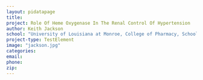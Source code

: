 ```yaml
---
layout: pidatapage
title:
project: Role Of Heme Oxygenase In The Renal Control Of Hypertension
author: Keith Jackson
school: "University of Louisiana at Monroe, College of Pharmacy, School of Basic Pharmaceutical and Toxicological Sciences"
project-type: TestElement
image: "jackson.jpg"
categories:
email:
phone:
zip:
---
```


